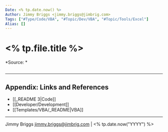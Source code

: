 ```yaml
---
Date: <% tp.date.now() %>
Author: Jimmy Briggs <jimmy.briggs@jimbrig.com>
Tags: ["#Type/Code/VBA", "#Topic/Dev/VBA", "#Topic/Tools/Excel"]
Alias: []
---
```


# <% tp.file.title %>

*Source: *

```vba

```

***

## Appendix: Links and References

- [[_README 3|Code]]
- [[Developer/Development]]
- [[Templates/VBA/_README|VBA]]

***

Jimmy Briggs <jimmy.briggs@jimbrig.com> | <% tp.date.now("YYYY") %>
